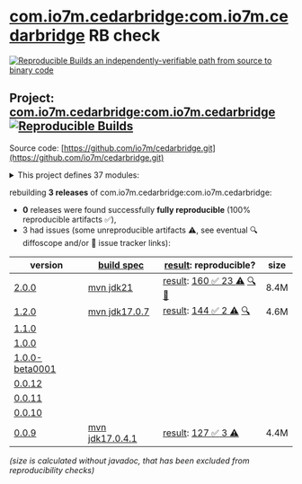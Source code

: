 [com.io7m.cedarbridge:com.io7m.cedarbridge](https://central.sonatype.com/artifact/com.io7m.cedarbridge/com.io7m.cedarbridge/versions) RB check
=======

[![Reproducible Builds](https://reproducible-builds.org/images/logos/rb.svg) an independently-verifiable path from source to binary code](https://reproducible-builds.org/)

## Project: [com.io7m.cedarbridge:com.io7m.cedarbridge](https://central.sonatype.com/artifact/com.io7m.cedarbridge/com.io7m.cedarbridge/versions) [![Reproducible Builds](https://img.shields.io/endpoint?url=https://raw.githubusercontent.com/jvm-repo-rebuild/reproducible-central/master/content/com/io7m/cedarbridge/badge.json)](https://github.com/jvm-repo-rebuild/reproducible-central/blob/master/content/com/io7m/cedarbridge/README.md)

Source code: [https://github.com/io7m/cedarbridge.git](https://github.com/io7m/cedarbridge.git)

<details><summary>This project defines 37 modules:</summary>

* [com.io7m.cedarbridge:com.io7m.cedarbridge](https://central.sonatype.com/artifact/com.io7m.cedarbridge/com.io7m.cedarbridge/overview)
* [com.io7m.cedarbridge:com.io7m.cedarbridge.bridgedoc.api](https://central.sonatype.com/artifact/com.io7m.cedarbridge/com.io7m.cedarbridge.bridgedoc.api/overview)
* [com.io7m.cedarbridge:com.io7m.cedarbridge.bridgedoc.spi](https://central.sonatype.com/artifact/com.io7m.cedarbridge/com.io7m.cedarbridge.bridgedoc.spi/overview)
* [com.io7m.cedarbridge:com.io7m.cedarbridge.bridgedoc.xhtml](https://central.sonatype.com/artifact/com.io7m.cedarbridge/com.io7m.cedarbridge.bridgedoc.xhtml/overview)
* [com.io7m.cedarbridge:com.io7m.cedarbridge.cmdline](https://central.sonatype.com/artifact/com.io7m.cedarbridge/com.io7m.cedarbridge.cmdline/overview)
* [com.io7m.cedarbridge:com.io7m.cedarbridge.codegen.api](https://central.sonatype.com/artifact/com.io7m.cedarbridge/com.io7m.cedarbridge.codegen.api/overview)
* [com.io7m.cedarbridge:com.io7m.cedarbridge.codegen.javastatic](https://central.sonatype.com/artifact/com.io7m.cedarbridge/com.io7m.cedarbridge.codegen.javastatic/overview)
* [com.io7m.cedarbridge:com.io7m.cedarbridge.codegen.spi](https://central.sonatype.com/artifact/com.io7m.cedarbridge/com.io7m.cedarbridge.codegen.spi/overview)
* [com.io7m.cedarbridge:com.io7m.cedarbridge.documentation](https://central.sonatype.com/artifact/com.io7m.cedarbridge/com.io7m.cedarbridge.documentation/overview)
* [com.io7m.cedarbridge:com.io7m.cedarbridge.errors](https://central.sonatype.com/artifact/com.io7m.cedarbridge/com.io7m.cedarbridge.errors/overview)
* [com.io7m.cedarbridge:com.io7m.cedarbridge.examples](https://central.sonatype.com/artifact/com.io7m.cedarbridge/com.io7m.cedarbridge.examples/overview)
* [com.io7m.cedarbridge:com.io7m.cedarbridge.exprsrc](https://central.sonatype.com/artifact/com.io7m.cedarbridge/com.io7m.cedarbridge.exprsrc/overview)
* [com.io7m.cedarbridge:com.io7m.cedarbridge.exprsrc.api](https://central.sonatype.com/artifact/com.io7m.cedarbridge/com.io7m.cedarbridge.exprsrc.api/overview)
* [com.io7m.cedarbridge:com.io7m.cedarbridge.maven_plugin](https://central.sonatype.com/artifact/com.io7m.cedarbridge/com.io7m.cedarbridge.maven_plugin/overview)
* [com.io7m.cedarbridge:com.io7m.cedarbridge.runtime.api](https://central.sonatype.com/artifact/com.io7m.cedarbridge/com.io7m.cedarbridge.runtime.api/overview)
* [com.io7m.cedarbridge:com.io7m.cedarbridge.runtime.bssio](https://central.sonatype.com/artifact/com.io7m.cedarbridge/com.io7m.cedarbridge.runtime.bssio/overview)
* [com.io7m.cedarbridge:com.io7m.cedarbridge.runtime.container_protocol](https://central.sonatype.com/artifact/com.io7m.cedarbridge/com.io7m.cedarbridge.runtime.container_protocol/overview)
* [com.io7m.cedarbridge:com.io7m.cedarbridge.runtime.convenience](https://central.sonatype.com/artifact/com.io7m.cedarbridge/com.io7m.cedarbridge.runtime.convenience/overview)
* [com.io7m.cedarbridge:com.io7m.cedarbridge.runtime.time](https://central.sonatype.com/artifact/com.io7m.cedarbridge/com.io7m.cedarbridge.runtime.time/overview)
* [com.io7m.cedarbridge:com.io7m.cedarbridge.schema.ast](https://central.sonatype.com/artifact/com.io7m.cedarbridge/com.io7m.cedarbridge.schema.ast/overview)
* [com.io7m.cedarbridge:com.io7m.cedarbridge.schema.binder](https://central.sonatype.com/artifact/com.io7m.cedarbridge/com.io7m.cedarbridge.schema.binder/overview)
* [com.io7m.cedarbridge:com.io7m.cedarbridge.schema.binder.api](https://central.sonatype.com/artifact/com.io7m.cedarbridge/com.io7m.cedarbridge.schema.binder.api/overview)
* [com.io7m.cedarbridge:com.io7m.cedarbridge.schema.compiled](https://central.sonatype.com/artifact/com.io7m.cedarbridge/com.io7m.cedarbridge.schema.compiled/overview)
* [com.io7m.cedarbridge:com.io7m.cedarbridge.schema.compiler](https://central.sonatype.com/artifact/com.io7m.cedarbridge/com.io7m.cedarbridge.schema.compiler/overview)
* [com.io7m.cedarbridge:com.io7m.cedarbridge.schema.compiler.api](https://central.sonatype.com/artifact/com.io7m.cedarbridge/com.io7m.cedarbridge.schema.compiler.api/overview)
* [com.io7m.cedarbridge:com.io7m.cedarbridge.schema.core_types](https://central.sonatype.com/artifact/com.io7m.cedarbridge/com.io7m.cedarbridge.schema.core_types/overview)
* [com.io7m.cedarbridge:com.io7m.cedarbridge.schema.loader.api](https://central.sonatype.com/artifact/com.io7m.cedarbridge/com.io7m.cedarbridge.schema.loader.api/overview)
* [com.io7m.cedarbridge:com.io7m.cedarbridge.schema.names](https://central.sonatype.com/artifact/com.io7m.cedarbridge/com.io7m.cedarbridge.schema.names/overview)
* [com.io7m.cedarbridge:com.io7m.cedarbridge.schema.parser](https://central.sonatype.com/artifact/com.io7m.cedarbridge/com.io7m.cedarbridge.schema.parser/overview)
* [com.io7m.cedarbridge:com.io7m.cedarbridge.schema.parser.api](https://central.sonatype.com/artifact/com.io7m.cedarbridge/com.io7m.cedarbridge.schema.parser.api/overview)
* [com.io7m.cedarbridge:com.io7m.cedarbridge.schema.time](https://central.sonatype.com/artifact/com.io7m.cedarbridge/com.io7m.cedarbridge.schema.time/overview)
* [com.io7m.cedarbridge:com.io7m.cedarbridge.schema.typer](https://central.sonatype.com/artifact/com.io7m.cedarbridge/com.io7m.cedarbridge.schema.typer/overview)
* [com.io7m.cedarbridge:com.io7m.cedarbridge.schema.typer.api](https://central.sonatype.com/artifact/com.io7m.cedarbridge/com.io7m.cedarbridge.schema.typer.api/overview)
* [com.io7m.cedarbridge:com.io7m.cedarbridge.specification](https://central.sonatype.com/artifact/com.io7m.cedarbridge/com.io7m.cedarbridge.specification/overview)
* [com.io7m.cedarbridge:com.io7m.cedarbridge.strings.api](https://central.sonatype.com/artifact/com.io7m.cedarbridge/com.io7m.cedarbridge.strings.api/overview)
* [com.io7m.cedarbridge:com.io7m.cedarbridge.tests](https://central.sonatype.com/artifact/com.io7m.cedarbridge/com.io7m.cedarbridge.tests/overview)
* [com.io7m.cedarbridge:com.io7m.cedarbridge.version](https://central.sonatype.com/artifact/com.io7m.cedarbridge/com.io7m.cedarbridge.version/overview)
</details>

rebuilding **3 releases** of com.io7m.cedarbridge:com.io7m.cedarbridge:
- **0** releases were found successfully **fully reproducible** (100% reproducible artifacts :white_check_mark:),
- 3 had issues (some unreproducible artifacts :warning:, see eventual :mag: diffoscope and/or :memo: issue tracker links):

| version | [build spec](/BUILDSPEC.md) | [result](https://reproducible-builds.org/docs/jvm/): reproducible? | size |
| -- | --------- | ------ | -- |
| [2.0.0](https://central.sonatype.com/artifact/com.io7m.cedarbridge/com.io7m.cedarbridge/2.0.0/pom) | [mvn jdk21](com.io7m.cedarbridge-2.0.0.buildspec) | [result](com.io7m.cedarbridge-2.0.0.buildinfo): [160 :white_check_mark:  23 :warning:](com.io7m.cedarbridge-2.0.0.buildcompare) [:mag:](com.io7m.cedarbridge-2.0.0.diffoscope) [:memo:](https://github.com/io7m-com/cedarbridge/issues/62) | 8.4M |
| [1.2.0](https://central.sonatype.com/artifact/com.io7m.cedarbridge/com.io7m.cedarbridge/1.2.0/pom) | [mvn jdk17.0.7](com.io7m.cedarbridge-1.2.0.buildspec) | [result](com.io7m.cedarbridge-1.2.0.buildinfo): [144 :white_check_mark:  2 :warning:](com.io7m.cedarbridge-1.2.0.buildcompare) [:mag:](com.io7m.cedarbridge-1.2.0.diffoscope) | 4.6M |
| [1.1.0](https://central.sonatype.com/artifact/com.io7m.cedarbridge/com.io7m.cedarbridge/1.1.0/pom) | | | |
| [1.0.0](https://central.sonatype.com/artifact/com.io7m.cedarbridge/com.io7m.cedarbridge/1.0.0/pom) | | | |
| [1.0.0-beta0001](https://central.sonatype.com/artifact/com.io7m.cedarbridge/com.io7m.cedarbridge/1.0.0-beta0001/pom) | | | |
| [0.0.12](https://central.sonatype.com/artifact/com.io7m.cedarbridge/com.io7m.cedarbridge/0.0.12/pom) | | | |
| [0.0.11](https://central.sonatype.com/artifact/com.io7m.cedarbridge/com.io7m.cedarbridge/0.0.11/pom) | | | |
| [0.0.10](https://central.sonatype.com/artifact/com.io7m.cedarbridge/com.io7m.cedarbridge/0.0.10/pom) | | | |
| [0.0.9](https://central.sonatype.com/artifact/com.io7m.cedarbridge/com.io7m.cedarbridge/0.0.9/pom) | [mvn jdk17.0.4.1](com.io7m.cedarbridge-0.0.9.buildspec) | [result](com.io7m.cedarbridge-0.0.9.buildinfo): [127 :white_check_mark:  3 :warning:](com.io7m.cedarbridge-0.0.9.buildcompare) | 4.4M |

<i>(size is calculated without javadoc, that has been excluded from reproducibility checks)</i>
